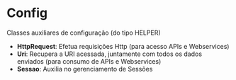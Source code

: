 # Config
Classes auxiliares de configuração (do tipo HELPER)

- <b>HttpRequest</b>: Efetua requisições Http (para acesso APIs e Webservices)
- <b>Uri</b>: Recupera a URI acessada, juntamente com todos os dados enviados (para consumo de APIs e Webservices)
- <b>Sessao</b>: Auxilia no gerenciamento de Sessões
